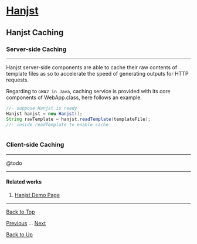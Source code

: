 # [Hanjst](/hanjst/index)
## Hanjst Caching
### Server-side Caching
---
Hanjst server-side components are able to cache their raw contents of template files as so to accelerate the speed of generating outputs for HTTP requests.

Regarding to `GWA2 in Java`, caching service is provided with its core components of WebApp.class, here follows an example.

```java
//- suppose Hanjst is ready
Hanjst hanjst = new Hanjst();
String rawTemplate = hanjst.readTemplate(templateFile);
//- inside readTemplate to enable cache



```  


### Client-side Caching
---
@todo

---

#### Related works

1. [Hanjst Demo Page](https://ufqi.com/dev/hanjst/)


---

[Back to Top](/hanjst/hanjst-cache)

[Previous](./data-in-resource) ... [Next](./)

[Back to Up](/hanjst/index)

<!--stackedit_data:
eyJoaXN0b3J5IjpbLTQ1NTcyNDEzLC0xMjA4NTgzNTAzLC04OT
IxOTMwMjNdfQ==
-->